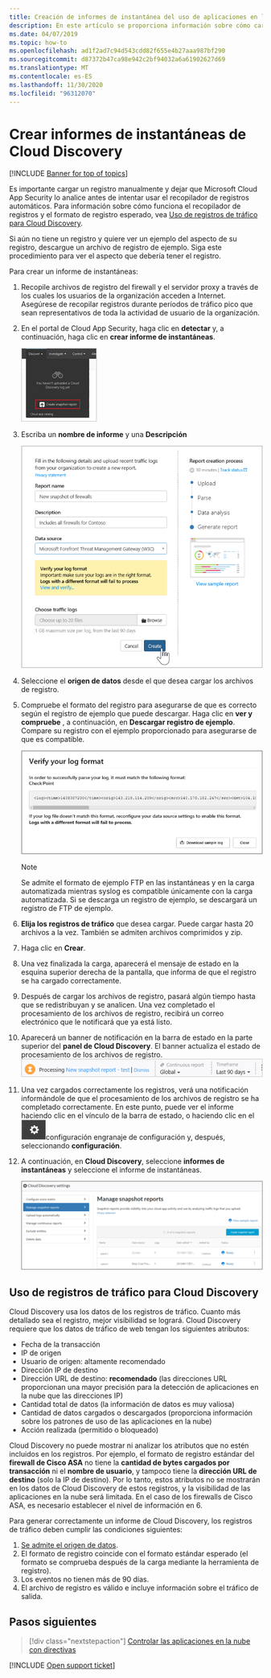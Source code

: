 ```yaml
---
title: Creación de informes de instantánea del uso de aplicaciones en la nube de Cloud Discovery
description: En este artículo se proporciona información sobre cómo cargar registros manualmente para crear un informe de instantáneas de las aplicaciones de Cloud Discovery.
ms.date: 04/07/2019
ms.topic: how-to
ms.openlocfilehash: ad1f2ad7c94d543cdd82f655e4b27aaa987bf290
ms.sourcegitcommit: d87372b47ca98e942c2bf94032a6a61902627d69
ms.translationtype: MT
ms.contentlocale: es-ES
ms.lasthandoff: 11/30/2020
ms.locfileid: "96312070"
---
```

# <a name="create-snapshot-cloud-discovery-reports"></a>Crear informes de instantáneas de Cloud Discovery

[!INCLUDE [Banner for top of topics](includes/banner.md)]

Es importante cargar un registro manualmente y dejar que Microsoft Cloud App Security lo analice antes de intentar usar el recopilador de registros automáticos. Para información sobre cómo funciona el recopilador de registros y el formato de registro esperado, vea [Uso de registros de tráfico para Cloud Discovery](#log-format).

Si aún no tiene un registro y quiere ver un ejemplo del aspecto de su registro, descargue un archivo de registro de ejemplo. Siga este procedimiento para ver el aspecto que debería tener el registro.

Para crear un informe de instantáneas:

1. Recopile archivos de registro del firewall y el servidor proxy a través de los cuales los usuarios de la organización acceden a Internet. Asegúrese de recopilar registros durante períodos de tráfico pico que sean representativos de toda la actividad de usuario de la organización.

1. En el portal de Cloud App Security, haga clic en **detectar** y, a continuación, haga clic en **crear informe de instantáneas**.

    ![Creación de un informe de instantánea](media/create-new-snapshot-report.png)

1. Escriba un **nombre de informe** y una **Descripción**

    ![Nuevo informe de instantánea](media/new-snapshot-report.png)

1. Seleccione el **origen de datos** desde el que desea cargar los archivos de registro.

1. Compruebe el formato del registro para asegurarse de que es correcto según el registro de ejemplo que puede descargar. Haga clic en **ver y compruebe** , a continuación, en **Descargar registro de ejemplo**. Compare su registro con el ejemplo proporcionado para asegurarse de que es compatible.

    ![Comprobación del formato del registro](media/cloud-discovery-snapshot-verify.png)

    > [!NOTE]
    > Se admite el formato de ejemplo FTP en las instantáneas y en la carga automatizada mientras syslog es compatible únicamente con la carga automatizada. Si se descarga un registro de ejemplo, se descargará un registro de FTP de ejemplo.

1. **Elija los registros de tráfico** que desea cargar. Puede cargar hasta 20 archivos a la vez. También se admiten archivos comprimidos y zip.

1. Haga clic en **Crear**.

1. Una vez finalizada la carga, aparecerá el mensaje de estado en la esquina superior derecha de la pantalla, que informa de que el registro se ha cargado correctamente.

1. Después de cargar los archivos de registro, pasará algún tiempo hasta que se redistribuyan y se analicen.
    Una vez completado el procesamiento de los archivos de registro, recibirá un correo electrónico que le notificará que ya está listo.

1. Aparecerá un banner de notificación en la barra de estado en la parte superior del **panel de Cloud Discovery**. El banner actualiza el estado de procesamiento de los archivos de registro.
    ![barra de menús del archivo de registro de procesamiento](media/processing-log-file-menu-bar.png)

1. Una vez cargados correctamente los registros, verá una notificación informándole de que el procesamiento de los archivos de registro se ha completado correctamente. En este punto, puede ver el informe haciendo clic en el vínculo de la barra de estado, o haciendo clic en el ![icono](media/settings-icon.png "icono de configuración")configuración engranaje de configuración y, después, seleccionando **configuración**.

1. A continuación, en **Cloud Discovery**, seleccione **informes de instantáneas** y seleccione el informe de instantáneas.

    ![administración de informes de instantáneas](media/snapshot-report-managment.png)

## <a name="using-traffic-logs-for-cloud-discovery"></a>Uso de registros de tráfico para Cloud Discovery <a name="log-format"></a>

Cloud Discovery usa los datos de los registros de tráfico. Cuanto más detallado sea el registro, mejor visibilidad se logrará. Cloud Discovery requiere que los datos de tráfico de web tengan los siguientes atributos:

- Fecha de la transacción
- IP de origen
- Usuario de origen: altamente recomendado
- Dirección IP de destino
- Dirección URL de destino: **recomendado** (las direcciones URL proporcionan una mayor precisión para la detección de aplicaciones en la nube que las direcciones IP)
- Cantidad total de datos (la información de datos es muy valiosa)
- Cantidad de datos cargados o descargados (proporciona información sobre los patrones de uso de las aplicaciones en la nube)
- Acción realizada (permitido o bloqueado)

Cloud Discovery no puede mostrar ni analizar los atributos que no estén incluidos en los registros.
Por ejemplo, el formato de registro estándar del **firewall de Cisco ASA** no tiene la **cantidad de bytes cargados por transacción** ni el **nombre de usuario**, y tampoco tiene la **dirección URL de destino** (solo la IP de destino).
Por lo tanto, estos atributos no se mostrarán en los datos de Cloud Discovery de estos registros, y la visibilidad de las aplicaciones en la nube será limitada. En el caso de los firewalls de Cisco ASA, es necesario establecer el nivel de información en 6.

Para generar correctamente un informe de Cloud Discovery, los registros de tráfico deben cumplir las condiciones siguientes:

1. [Se admite el origen de datos](set-up-cloud-discovery.md#supported-firewalls-and-proxies).
2. El formato de registro coincide con el formato estándar esperado (el formato se comprueba después de la carga mediante la herramienta de registro).
3. Los eventos no tienen más de 90 días.
4. El archivo de registro es válido e incluye información sobre el tráfico de salida.

## <a name="next-steps"></a>Pasos siguientes

> [!div class="nextstepaction"]
> [Controlar las aplicaciones en la nube con directivas](control-cloud-apps-with-policies.md)

[!INCLUDE [Open support ticket](includes/support.md)]

